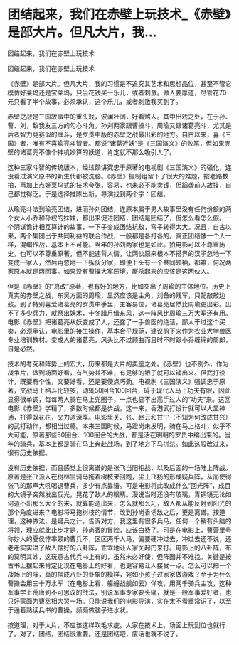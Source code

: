 # 团结起来，我们在赤壁上玩技术_《赤壁》是部大片。但凡大片，我...

团结起来，我们在赤壁上玩技术

团结起来，我们在赤壁上玩技术

《赤壁》是部大片。但凡大片，我的习惯是不追究其艺术和思想品位，甚至不管它模仿好莱坞还是宝莱坞，只当花钱买一乐儿，或者刺激。做人要厚道，尽管花70元只看了半个故事，必须承认，这个乐儿，或者刺激我买到了。

赤壁之战是三国故事中的重头戏，波澜壮阔，好看煞人。其中出戏之处，在于孙、曹、刘，敌我友三方的勾心斗角。孙刘两家跟曹操斗，周瑜又跟诸葛亮斗，尤其是后者智力竞赛似的缠斗，是罗贯中版的赤壁之战最出彩的地方。自古以来，喜《三国》者，唯有不喜瑜亮斗智者。都说“诸葛近妖”是《三国演义》的败笔，但如果赤壁的诸葛亮不像个神机妙算的妖道，肯定就不那么吸引人了。

这种三家斗智的传统版本，经过颇讲究忠于原著的电视剧《三国演义》的强化，连没看过演义原书的新生代都被洗脑。《赤壁》摄制组留下了很大的难题，按老路数拍，再加上点好莱坞式的技术夸张，容易，也未必不能卖钱，但蹈袭前人故技，自己都觉得乏。于是选择推陈出新，导演找到两个字：团结。

从瑜亮斗法到瑜亮团结，进而孙刘团结，连原本属于男人故事里没有任何份额的两个女人小乔和孙权的妹妹，都出来促进团结，团结是团结了，但怎么看怎么假。一个阴谋诡计相互算计的故事，一下子变成团结抗敌，弯子转得太大。况且，自古以来，两个集团出于共同利益的联合作战，一般都是各打各的。真正团结像一个人一样，混编作战，基本上不可能。当年的孙刘两家也是如此。拍电影可以不尊重历史，也可以不尊重原著，但不能违背人情，让两伙原来根本不搭界的汉子忽地一下变成一家人，然后再忽地一下拆伙分家，即便上头有一个共同领袖，都难，何况两家原本就是两回事。如果没有曹操大军压境，厮杀起来的应该是这两伙人。

但是《赤壁》的“篡改”原著，也有好的地方，比如突出了周瑜的主体地位。历史上真实的赤壁之战，东吴方面的周瑜，显然应该是主角，刘备的残军，只配敲敲边鼓。到了特别喜爱诸葛亮的罗贯中手里，主客易位，诸葛亮居然比周瑜更出彩。出不了多少兵力，就祭出妖术，十冬腊月借东风，这一阵风比周瑜三万大军还有用。电影《赤壁》把诸葛亮从妖变成了人，还露了一手兽医的绝活。鄙人干过这个买卖，必须承认，电影里的接生操作，基本合乎规范，建议剪下来作为农业大学兽医专业培训教材。变成人的诸葛亮，风头比不过顾曲而且时不时跟小乔缠绵的周郎，自是必然。

技术的考究和阵势上的宏大，历来都是大片的卖座之处。《赤壁》也不例外，作为战争片，做到场面好看，有气势并不难，有足够的银子就可以铺出来。但武打设计，既要有个性，又要好看，还是要使点巧劲。电视剧《三国演义》强调忠于原著，交战马上格斗比较多，动辄50回合100回合，碍于现代人马上功夫有限，因此显得很单调，每每两人骑在马上兜圈子，一点也显不出高手过人的“功夫”来。这回电影《赤壁》学精了，多数时候都是步战，这一来，香港武打设计就可以大显神通，打得既花花，又力道深厚。电影里关、张、赵云和甘宁（不知为何改成甘兴）的武打动作，都相当过瘾。本来三国时候，马蹬尚未发明，骑在马上格斗，似乎不大可能，原著那些50回合、100回合的大战，都是活在明朝的罗贯中编出来的。当年的骑兵，基本上都是骑在马上奔赴战场，到了地方下马拼杀。如此这般改过来，很有历史依据。

没有历史依据，而且感觉上很离谱的是张飞当阳拒战，以及后面的一场陆上阵战。原著是张飞派人在树林里骑马拖着树枝来回跑，尘土飞扬的形成疑兵阵，从而使得张飞的那声大吼喝退曹兵，多少有点靠谱。可是电影将此改成什么“回光阵”，成百的大镜子突然发出反光，晃花了敌人的眼睛。漫说当时还没有玻璃，青铜镜无论如何造不出那么大个的来，就算能造出来，怎么就那么巧，敌人都从能反射到阳光的那个角度进来？电影将马拖树枝的情节，改到孙尚香诱敌之后，更是离谱。按道理，这种做法，是疑兵之计，告诉对方，我这里有很多兵马。任何一个稍有头脑的将领，理应就此止步才是，孙尚香的冒险，应该白费了。可是在电影上，曹营里号称妙人的夏侯悖率领的曹兵不，区区两千人马，偏要硬冲过去，冲过去还不说，还老老实实进了敌人摆好的八卦阵，乖乖地让人家关起门来打。电影上的八卦阵，布的莫明其妙，这玩意古代兵书上有的，虽然未必好使，但阵图并不难找。关键是按古书上摆起来肯定比现在电影上的好看，也更容易让人接受一点。怎么可以把一个战场上的阵，真的摆成八卦的卦象的模样，宛如小孩子过家家做游戏？至于为什么曹操会用三十万水军（在电影上看，艨艟战舰如云）佯攻，用两千骑兵主攻，这种军事学上荒唐到不可思议的战法，别说军事专家要头痛，就是一般军事爱好者，也只好蒙面为曹丞相大哭一场。只能说我们的电影导演，实在太不看重常识了，以至于逼着熟读兵书的曹操，频频做脑子进水状。

按道理，对于大片，不应该这样吹毛求疵。人家在技术上，场面上玩到位也就行了。对了，团结，团结很重要。还是团结吧，废话也就不说了。